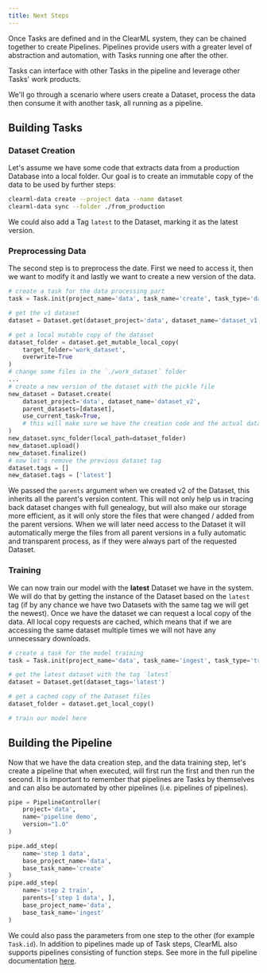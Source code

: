 ```yaml
---
title: Next Steps
---
```


Once Tasks are defined and in the ClearML system, they can be chained together to create Pipelines.
Pipelines provide users with a greater level of abstraction and automation, with Tasks running one after the other.

Tasks can interface with other Tasks in the pipeline and leverage other Tasks' work products.

We'll go through a scenario where users create a Dataset, process the data then consume it with another task, all running as a pipeline.


## Building Tasks
### Dataset Creation

Let's assume we have some code that extracts data from a production Database into a local folder.
Our goal is to create an immutable copy of the data to be used by further steps:

```bash
clearml-data create --project data --name dataset
clearml-data sync --folder ./from_production 
```

We could also add a Tag `latest` to the Dataset, marking it as the latest version.

### Preprocessing Data
The second step is to preprocess the date. First we need to access it, then we want to modify it
and lastly we want to create a new version of the data.

```python
# create a task for the data processing part
task = Task.init(project_name='data', task_name='create', task_type='data_processing')

# get the v1 dataset
dataset = Dataset.get(dataset_project='data', dataset_name='dataset_v1')

# get a local mutable copy of the dataset
dataset_folder = dataset.get_mutable_local_copy(
    target_folder='work_dataset', 
    overwrite=True
)
# change some files in the `./work_dataset` folder
...
# create a new version of the dataset with the pickle file
new_dataset = Dataset.create(
    dataset_project='data', dataset_name='dataset_v2', 
    parent_datasets=[dataset], 
    use_current_task=True,  
    # this will make sure we have the creation code and the actual dataset artifacts on the same Task
)
new_dataset.sync_folder(local_path=dataset_folder)
new_dataset.upload()
new_dataset.finalize()
# now let's remove the previous dataset tag
dataset.tags = []
new_dataset.tags = ['latest']
```

We passed the `parents` argument when we created v2 of the Dataset, this inherits all the parent's version content.
This will not only help us in tracing back dataset changes with full genealogy, but will also make our storage more efficient,
as it will only store the files that were changed / added from the parent versions.
When we will later need access to the Dataset it will automatically merge the files from all parent versions 
in a fully automatic and transparent process, as if they were always part of the requested Dataset.

### Training
We can now train our model with the **latest** Dataset we have in the system.
We will do that by getting the instance of the Dataset based on the `latest` tag 
(if by any chance we have two Datasets with the same tag we will get the newest).
Once we have the dataset we can request a local copy of the data. All local copy requests are cached,
which means that if we are accessing the same dataset multiple times we will not have any unnecessary downloads.

```python
# create a task for the model training
task = Task.init(project_name='data', task_name='ingest', task_type='training')

# get the latest dataset with the tag `latest`
dataset = Dataset.get(dataset_tags='latest')

# get a cached copy of the Dataset files 
dataset_folder = dataset.get_local_copy()

# train our model here
```

## Building the Pipeline

Now that we have the data creation step, and the data training step, let's create a pipeline that when executed,
will first run the first and then run the second.
It is important to remember that pipelines are Tasks by themselves and can also be automated by other pipelines (i.e. pipelines of pipelines).

```python
pipe = PipelineController(
    project='data', 
    name='pipeline demo',
    version="1.0"
)

pipe.add_step(
    name='step 1 data',
    base_project_name='data', 
    base_task_name='create'  
)
pipe.add_step(
    name='step 2 train', 
    parents=['step 1 data', ],
    base_project_name='data', 
    base_task_name='ingest'
)
```

We could also pass the parameters from one step to the other (for example `Task.id`).
In addition to pipelines made up of Task steps, ClearML also supports pipelines consisting of function steps. See more in the 
full pipeline documentation [here](../../fundamentals/pipelines.md).